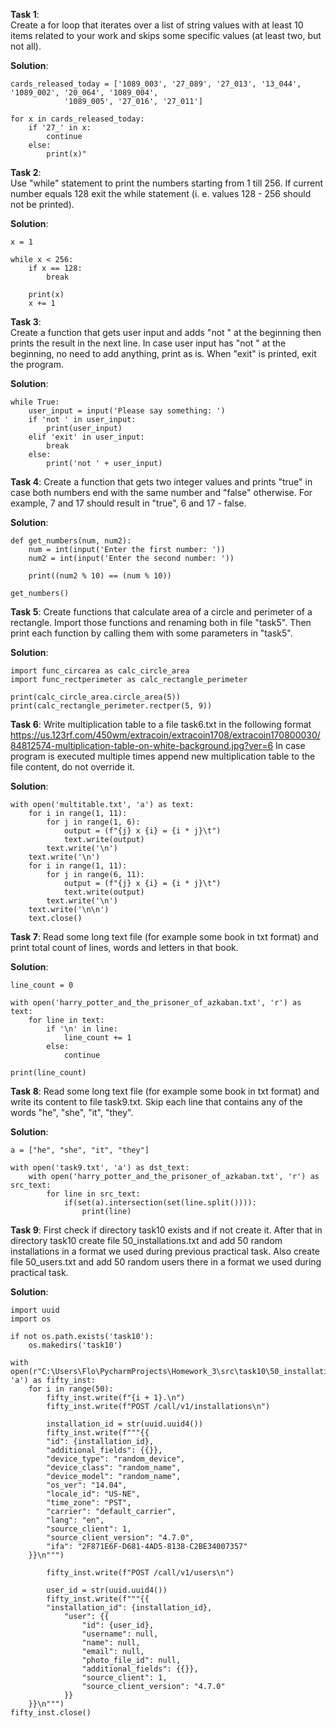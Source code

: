 **Task 1**:  
Create a for loop that iterates over a list of string values with at least 10 items related to your work and skips
some specific values (at least two, but not all).

**Solution**:  
```  
cards_released_today = ['1089_003', '27_089', '27_013', '13_044', '1089_002', '20_064', '1089_004', 
			'1089_005', '27_016', '27_011']

for x in cards_released_today:
    if '27_' in x:
        continue
    else:
        print(x)"  
```


**Task 2**:  
Use "while" statement to print the numbers starting from 1 till 256. If current number equals 128 exit the while
statement (i. e. values 128 - 256 should not be printed).

**Solution**:  
```  
x = 1

while x < 256:
    if x == 128:
        break

    print(x)
    x += 1  
```


**Task 3**:  
Create a function that gets user input and adds "not " at the beginning then prints the result in
the next line. In case user input has "not " at the beginning, no need to add anything, print as is.
When "exit" is printed, exit the program.

**Solution**:  
```  
while True:
    user_input = input('Please say something: ')
    if 'not ' in user_input:
        print(user_input)
    elif 'exit' in user_input:
        break
    else:
        print('not ' + user_input)  
```


**Task 4**: 
Create a function that gets two integer values and prints "true" in case both numbers end with the same number and
"false" otherwise. For example, 7 and 17 should result in "true", 6 and 17 - false.

**Solution**:  
```  
def get_numbers(num, num2):
    num = int(input('Enter the first number: '))
    num2 = int(input('Enter the second number: '))

    print((num2 % 10) == (num % 10))

get_numbers()  
```


**Task 5**: 
Create functions that calculate area of a circle and perimeter of a rectangle. Import those functions and renaming
both in file "task5". Then print each function by calling them with some parameters in "task5".

**Solution**:  
```  
import func_circarea as calc_circle_area
import func_rectperimeter as calc_rectangle_perimeter

print(calc_circle_area.circle_area(5))
print(calc_rectangle_perimeter.rectper(5, 9))  
```



**Task 6**: 
Write multiplication table to a file task6.txt in the following format
https://us.123rf.com/450wm/extracoin/extracoin1708/extracoin170800030/84812574-multiplication-table-on-white-background.jpg?ver=6
In case program is executed multiple times append new multiplication table to the file content, do not override it.

**Solution**:  
```  
with open('multitable.txt', 'a') as text:
    for i in range(1, 11):
        for j in range(1, 6):
            output = (f"{j} x {i} = {i * j}\t")
            text.write(output)
        text.write('\n')
    text.write('\n')
    for i in range(1, 11):
        for j in range(6, 11):
            output = (f"{j} x {i} = {i * j}\t")
            text.write(output)
        text.write('\n')
    text.write('\n\n')
    text.close()  
```



**Task 7**: 
Read some long text file (for example some book in txt format) and print total count of lines, words and letters in
that book.

**Solution**:  
```  
line_count = 0

with open('harry_potter_and_the_prisoner_of_azkaban.txt', 'r') as text:
    for line in text:
        if '\n' in line:
            line_count += 1
        else:
            continue

print(line_count)  
```


**Task 8**:
Read some long text file (for example some book in txt format) and write its content to file task9.txt.
Skip each line that contains any of the words "he", "she", "it", "they". 


**Solution**:  
```  
a = ["he", "she", "it", "they"]

with open('task9.txt', 'a') as dst_text:
    with open('harry_potter_and_the_prisoner_of_azkaban.txt', 'r') as src_text:
        for line in src_text:
            if(set(a).intersection(set(line.split()))):
                print(line)  
```


**Task 9**:
First check if directory task10 exists and if not create it. After that in directory task10 create file
50_installations.txt and add 50 random installations in a format we used during previous practical task.
Also create file 50_users.txt and add 50 random users there in a format we used during practical task.

**Solution**:  
```  
import uuid
import os

if not os.path.exists('task10'):
    os.makedirs('task10')

with open(r"C:\Users\Flo\PycharmProjects\Homework_3\src\task10\50_installations.txt", 'a') as fifty_inst:
    for i in range(50):
        fifty_inst.write(f"{i + 1}.\n")
        fifty_inst.write(f"POST /call/v1/installations\n")

        installation_id = str(uuid.uuid4())
        fifty_inst.write(f"""{{
        "id": {installation_id},
        "additional_fields": {{}},
        "device_type": "random_device",
        "device_class": "random_name",
        "device_model": "random_name",
        "os_ver": "14.04",
        "locale_id": "US-NE",
        "time_zone": "PST",
        "carrier": "default_carrier",
        "lang": "en",
        "source_client": 1,
        "source_client_version": "4.7.0",
        "ifa": "2F871E6F-D681-4AD5-8138-C2BE34007357"
    }}\n""")

        fifty_inst.write(f"POST /call/v1/users\n")

        user_id = str(uuid.uuid4())
        fifty_inst.write(f"""{{
        "installation_id": {installation_id},
            "user": {{
                "id": {user_id},
                "username": null,
                "name": null,
                "email": null,
                "photo_file_id": null,
                "additional_fields": {{}},
                "source_client": 1,
                "source_client_version": "4.7.0"
            }}
    }}\n""")
fifty_inst.close()  
```